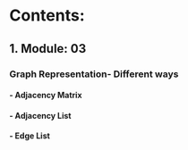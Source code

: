 # Contents:
## 1. Module: 03
### Graph Representation- Different ways
#### - Adjacency Matrix
#### - Adjacency List
#### - Edge List
